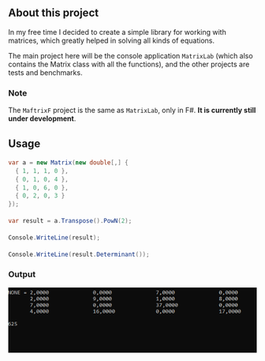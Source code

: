 ## About this project
In my free time I decided to create a simple library for working with matrices, which greatly helped in solving all kinds of equations.

The main project here will be the console application `MatrixLab` (which also contains the Matrix class with all the functions), and the other projects are tests and benchmarks.

### Note
The `MaftrixF` project is the same as `MatrixLab`, only in F#. **It is currently still under development**.

## Usage

``` csharp
var a = new Matrix(new double[,] { 
  { 1, 1, 1, 0 }, 
  { 0, 1, 0, 4 }, 
  { 1, 0, 6, 0 }, 
  { 0, 2, 0, 3 } 
});

var result = a.Transpose().PowN(2);

Console.WriteLine(result);

Console.WriteLine(result.Determinant());
```

### Output
![Output](https://github.com/WebWat/MatrixLab/blob/master/Images/output.png)
